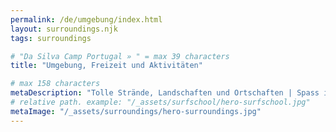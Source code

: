 ```yaml
---
permalink: /de/umgebung/index.html
layout: surroundings.njk
tags: surroundings

# "Da Silva Camp Portugal » " = max 39 characters
title: "Umgebung, Freizeit und Aktivitäten"

# max 158 characters
metaDescription: "Tolle Strände, Landschaften und Ortschaften | Spass im Dinopark, Schwimmbad, Escape Room, Go Kart oder Tenis und vieles mehr"
# relative path. example: "/_assets/surfschool/hero-surfschool.jpg"
metaImage: "/_assets/surroundings/hero-surroundings.jpg"
---
```

